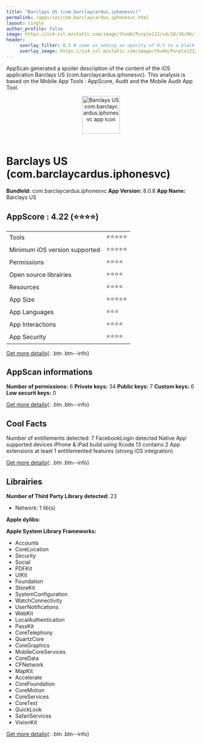 ```yaml
---
title: "Barclays US (com.barclaycardus.iphonesvc)"
permalink: /apps/ios/com.barclaycardus.iphonesvc.html
layout: single
author_profile: false
image: https://is4-ssl.mzstatic.com/image/thumb/Purple122/v4/18/26/66/182666b8-902f-0c48-4129-baef9a76f096/AppIcon-1x_U007emarketing-0-7-0-85-220.png/512x512bb.jpg
header: 
     overlay_filter: 0.5 # same as adding an opacity of 0.5 to a black background
     overlay_image: https://is4-ssl.mzstatic.com/image/thumb/Purple122/v4/18/26/66/182666b8-902f-0c48-4129-baef9a76f096/AppIcon-1x_U007emarketing-0-7-0-85-220.png/512x512bb.jpg
---
```

AppScan generated a spoiler description of the content of the iOS application Barclays US (com.barclaycardus.iphonesvc). This analysis is based on the Mobile App Tools : AppScore, Audit and the Mobile Audit App Tool.

  
  
<div style="text-align: center;"><img src="https://is4-ssl.mzstatic.com/image/thumb/Purple122/v4/18/26/66/182666b8-902f-0c48-4129-baef9a76f096/AppIcon-1x_U007emarketing-0-7-0-85-220.png/512x512bb.jpg" width="100" height="100" alt="Barclays US com.barclaycardus.iphonesvc app icon"></div></br>
  
# Barclays US (com.barclaycardus.iphonesvc)

**BundleId:** com.barclaycardus.iphonesvc
**App Version:** 8.0.8
**App Name:** Barclays US


## AppScore : 4.22 (⭐️⭐️⭐️⭐️) 

<table>
<tr><td> Tools </td><td> ⭐️⭐️⭐️⭐️⭐️ </td></tr>
<tr><td> Minimum iOS version supported </td><td> ⭐️⭐️⭐️⭐️⭐️ </td></tr>
<tr><td> Permissions </td><td> ⭐️⭐️⭐️⭐️ </td></tr>
<tr><td> Open source librairies </td><td> ⭐️⭐️⭐️⭐️ </td></tr>
<tr><td> Resources </td><td> ⭐️⭐️⭐️⭐️ </td></tr>
<tr><td> App Size </td><td> ⭐️⭐️⭐️⭐️⭐️ </td></tr>
<tr><td> App Languages </td><td> ⭐️⭐️⭐️ </td></tr>
<tr><td> App Interactions </td><td> ⭐️⭐️⭐️⭐️ </td></tr>
<tr><td> App Security </td><td> ⭐️⭐️⭐️⭐️ </td></tr>
</table>

[Get more details](/pricing.html){: .btn .btn--info}  
  
## AppScan informations 

**Number of permissions:** 6
**Private keys:** 34
**Public keys:** 7
**Custom keys:** 6
**Low securit keys:** 0
  
[Get more details](/pricing.html){: .btn .btn--info}

## Cool Facts

Number of entitlements detected: 7
FacebookLogin detected
Native App
supported devices iPhone & iPad
build using Xcode 13
contains 2 App extensions
at least 1 entitlemented features (strong iOS integration)
  
[Get more details](/pricing.html){: .btn .btn--info}

## Librairies 
**Number of Third Party Library detected:** 23
- Network: 1 lib(s)

**Apple dylibs:**


**Apple System Library Frameworks:**
- Accounts
- CoreLocation
- Security
- Social
- PDFKit
- UIKit
- Foundation
- StoreKit
- SystemConfiguration
- WatchConnectivity
- UserNotifications
- WebKit
- LocalAuthentication
- PassKit
- CoreTelephony
- QuartzCore
- CoreGraphics
- MobileCoreServices
- CoreData
- CFNetwork
- MapKit
- Accelerate
- CoreFoundation
- CoreMotion
- CoreServices
- CoreText
- QuickLook
- SafariServices
- VisionKit


  
[Get more details](/pricing.html){: .btn .btn--info}

